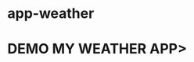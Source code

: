 # app-weather
<a hraf="https://web-developer09.github.io/app-weather"> <h1> DEMO MY WEATHER APP></h1></a>
